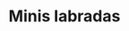 ---
title: Minis labradas
date: 
draft: false

# descripcion
description : Argollitas pasandes en plata 925. Precio por par.

materials: Plata 925

color: 

dimensions: 4mm ancho y cm de alto

code: 01-11-0895

type: "Aros"

categories: []

price: $1.150,00

price_eftvo: $980,00

# Images
# first image will be shown in the product page
images:
  # - image: "images/path_to_image"
  # La ubicacion de las imagenes es imagenes/Aros/Aros.Argollas/01-11-0895-minis-labradas
  - image: "./images/aros/argollas/01-11-0895-minis-labradas_a.jpg"
  - image: "./images/aros/argollas/01-11-0895-minis-labradas_b.jpg"
  - image: "./images/aros/argollas/01-11-0895-minis-labradas_c.jpg"
---